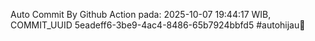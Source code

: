 Auto Commit By Github Action pada: 2025-10-07 19:44:17 WIB, COMMIT_UUID 5eadeff6-3be9-4ac4-8486-65b7924bbfd5 #autohijau🗿
